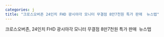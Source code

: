 ```yaml
---
categories: j
title: "크로스오버존 24인치 FHD 광시야각 모니터 무결점 8만7천원 특가 판매  뉴스탭"
---
```

크로스오버존, 24인치 FHD 광시야각 모니터 무결점 8만7천원 특가 판매&nbsp;&nbsp;뉴스탭